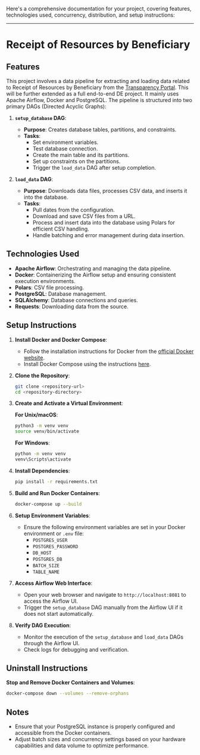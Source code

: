 Here's a comprehensive documentation for your project, covering features, technologies used, concurrency, distribution, and setup instructions:

---

# **Receipt of Resources by Beneficiary**

## **Features**

This project involves a data pipeline for extracting and loading data related to Receipt of Resources by Beneficiary from the [Transparency Portal](https://portaldatransparencia.gov.br/download-de-dados/despesas-favorecidos). This will be further extended as a full end-to-end DE project. It mainly uses Apache Airflow, Docker and PostgreSQL. The pipeline is structured into two primary DAGs (Directed Acyclic Graphs):

1. **`setup_database` DAG**:
   - **Purpose**: Creates database tables, partitions, and constraints.
   - **Tasks**:
     - Set environment variables.
     - Test database connection.
     - Create the main table and its partitions.
     - Set up constraints on the partitions.
     - Trigger the `load_data` DAG after setup completion.

2. **`load_data` DAG**:
   - **Purpose**: Downloads data files, processes CSV data, and inserts it into the database.
   - **Tasks**:
     - Pull dates from the configuration.
     - Download and save CSV files from a URL.
     - Process and insert data into the database using Polars for efficient CSV handling.
     - Handle batching and error management during data insertion.

## **Technologies Used**

- **Apache Airflow**: Orchestrating and managing the data pipeline.
- **Docker**: Containerizing the Airflow setup and ensuring consistent execution environments.
- **Polars**: CSV file processing.
- **PostgreSQL**: Database management.
- **SQLAlchemy**: Database connections and queries.
- **Requests**: Downloading data from the source.   


## **Setup Instructions**

1. **Install Docker and Docker Compose**:
   - Follow the installation instructions for Docker from the [official Docker website](https://docs.docker.com/get-docker/).
   - Install Docker Compose using the instructions [here](https://docs.docker.com/compose/install/).

2. **Clone the Repository**:
   ```sh
   git clone <repository-url>
   cd <repository-directory>
   ```

3. **Create and Activate a Virtual Environment**:

   **For Unix/macOS**:
     ```sh
     python3 -m venv venv
     source venv/bin/activate
     ```
   **For Windows**:
     ```sh
     python -m venv venv
     venv\Scripts\activate
     ```

4. **Install Dependencies**:
   ```sh
   pip install -r requirements.txt
   ```

5. **Build and Run Docker Containers**:
   ```sh
   docker-compose up --build
   ```

6. **Setup Environment Variables**:
   - Ensure the following environment variables are set in your Docker environment or `.env` file:
     - `POSTGRES_USER`
     - `POSTGRES_PASSWORD`
     - `DB_HOST`
     - `POSTGRES_DB`
     - `BATCH_SIZE`
     - `TABLE_NAME`

7. **Access Airflow Web Interface**:
   - Open your web browser and navigate to `http://localhost:8081` to access the Airflow UI.
   - Trigger the `setup_database` DAG manually from the Airflow UI if it does not start automatically.

8. **Verify DAG Execution**:
   - Monitor the execution of the `setup_database` and `load_data` DAGs through the Airflow UI.
   - Check logs for debugging and verification.

## **Uninstall Instructions**

**Stop and Remove Docker Containers and Volumes**:

   ```sh
   docker-compose down --volumes --remove-orphans
   ```

## **Notes**

- Ensure that your PostgreSQL instance is properly configured and accessible from the Docker containers.
- Adjust batch sizes and concurrency settings based on your hardware capabilities and data volume to optimize performance.
